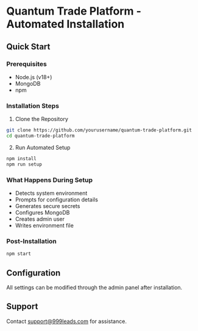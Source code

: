 # Quantum Trade Platform - Automated Installation

## Quick Start

### Prerequisites
- Node.js (v18+)
- MongoDB
- npm

### Installation Steps

1. Clone the Repository
```bash
git clone https://github.com/yourusername/quantum-trade-platform.git
cd quantum-trade-platform
```

2. Run Automated Setup
```bash
npm install
npm run setup
```

### What Happens During Setup
- Detects system environment
- Prompts for configuration details
- Generates secure secrets
- Configures MongoDB
- Creates admin user
- Writes environment file

### Post-Installation
```bash
npm start
```

## Configuration
All settings can be modified through the admin panel after installation.

## Support
Contact support@999leads.com for assistance.
